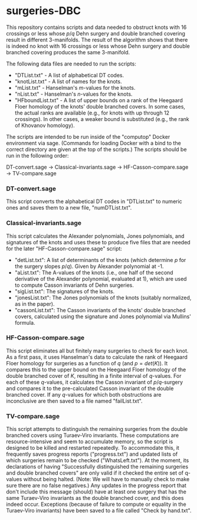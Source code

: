 # surgeries-DBC

This repository contains scripts and data needed to obstruct knots with 16 crossings or less whose $p/q$ Dehn surgery and double branched covering result in different 3-manifolds. The result of the algorithm shows that there is indeed no knot with 16 crossings or less whose Dehn surgery and double branched covering produces the same 3-manifold.

The following data files are needed to run the scripts:
- "DTList.txt" - A list of alphabetical DT codes.
- "knotList.txt" - A list of names for the knots.
- "mList.txt" - Hanselman's $m$-values for the knots.
- "nList.txt" - Hanselman's $n$-values for the knots.
- "HFboundList.txt" - A list of upper bounds on a rank of the Heegaard Floer homology of the knots' double branched covers. In some cases, the actual ranks are available (e.g., for knots with up through 12 crossings). In other cases, a weaker bound is substituted (e.g., the rank of Khovanov homology).

The scripts are intended to be run inside of the "computop" Docker environment via sage. (Commands for loading Docker with a bind to the correct directory are given at the top of the scripts.) The scripts should be run in the following order: 

DT-convert.sage &rarr; Classical-invariants.sage &rarr; HF-Casson-compare.sage &rarr; TV-compare.sage

### DT-convert.sage

This script converts the alphabetical DT codes in "DTList.txt" to numeric ones and saves them to a new file, "numDTList.txt".

### Classical-invariants.sage

This script calculates the Alexander polynomials, Jones polynomials, and signatures of the knots and uses these to produce five files that are needed for the later "HF-Casson-compare.sage" script:
- "detList.txt": A list of determinants of the knots (which determine $p$ for the surgery slopes $p/q$). Given by Alexander polynomial at -1.
- "aList.txt": The A-values of the knots (i.e., one half of the second derivative of the Alexander polynomial, evaluated at 1), which are used to compute Casson invariants of Dehn surgeries.
- "sigList.txt": The signatures of the knots.
- "jonesList.txt": The Jones polynomials of the knots (suitably normalized, as in the paper).
- "cassonList.txt": The Casson invariants of the knots' double branched covers, calculated using the signature and Jones polynomial via Mullins' formula.

### HF-Casson-compare.sage

This script eliminates all but finitely many surgeries to check for each knot. As a first pass, it uses Hanselman's data to calculate the rank of Heegaard Floer homology for surgeries as a function of $q$ (and $p=det(K)$). It compares this to the upper bound on the Heegaard Floer homology of the double branched cover of $K$, resulting in a finite interval of $q$-values. For each of these $q$-values, it calculates the Casson invariant of $p/q$-surgery and compares it to the pre-calculated Casson invariant of the double branched cover. If any $q$-values for which both obstructions are inconclusive are then saved to a file named "failList.txt".

### TV-compare.sage

This script attempts to distinguish the remaining surgeries from the double branched covers using Turaev-Viro invariants. These computations are resource-intensive and seem to accumulate memory, so the script is designed to be killed and restarted repeatedly. To accommodate this, it frequently saves progress reports ("progress.txt") and updated lists of which surgeries remain to be checked ("WhatsLeft.txt"). At the moment, its declarations of having "Successfully distinguished the remaining surgeries and double branched covers" are only valid if it checked the entire set of q-values without being halted. (Note: We will have to manually check to make sure there are no false negatives.) Any updates in the progress report that don't include this message (should) have at least one surgery that has the same Turaev-Viro invariants as the double branched cover, and this does indeed occur. Exceptions (because of failure to compute or equality in the Turaev-Viro invariants) have been saved to a file called "Check by hand.txt".